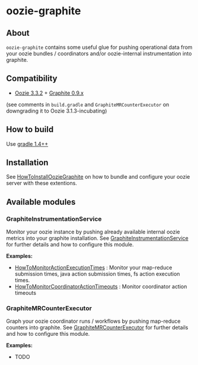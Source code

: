 
# oozie-graphite

## About

`oozie-graphite` contains some useful glue for pushing operational data from your oozie bundles / coordinators 
and/or oozie-internal instrumentation into graphite. 

## Compatibility

* [Oozie 3.3.2](http://oozie.apache.org/) + [Graphite 0.9.x](http://graphite.readthedocs.org/en/0.9.10)
 
(see comments in `build.gradle` and `GraphiteMRCounterExecutor` on downgrading it to Oozie 3.1.3-incubating)

## How to build

<!--
[![Build Status](https://travis-ci.org/syscrest/oozie-graphite.png)](https://travis-ci.org/syscrest/oozie-graphite)
-->

Use [gradle 1.4++](http://www.gradle.org/downloads)

## Installation

See [HowToInstallOozieGraphite](https://github.com/syscrest/oozie-graphite/wiki/HowToInstallOozieGraphite) on how to bundle and configure your oozie server with these extentions.

## Available modules

### GraphiteInstrumentationService

Monitor your oozie instance by pushing already available internal oozie metrics into your graphite installation. See [GraphiteInstrumentationService](https://github.com/syscrest/oozie-graphite/wiki/GraphiteInstrumentationService) for further details and how to configure this module.

__Examples:__

* [HowToMonitorActionExecutionTimes](https://github.com/syscrest/oozie-graphite/wiki/HowToMonitorActionExecutionTimes) : Monitor your map-reduce submission times, java action submission times, fs action execution times.
* [HowToMonitorCoordinatorActionTimeouts](https://github.com/syscrest/oozie-graphite/wiki/HowToMonitorCoordinatorActionTimeouts) : Monitor coordinator action timeouts


### GraphiteMRCounterExecutor


Graph your oozie coordinator runs / workflows by pushing map-reduce counters into graphite. See [GraphiteMRCounterExecutor](https://github.com/syscrest/oozie-graphite/wiki/GraphiteMRCounterExecutor) for further details and how to configure this module.

__Examples:__

 * TODO

